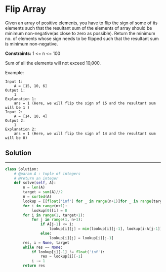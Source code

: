 <h1>Flip Array</h1>

<p>
Given an array of positive elements, you have to flip the sign of some of its elements such that the resultant sum of the elements of array should be minimum non-negative(as close to zero as possible). Return the minimum no. of elements whose sign needs to be flipped such that the resultant sum is minimum non-negative.

<b>Constraints:</b>
    1 <= n <= 100
    
Sum of all the elements will not exceed 10,000.

Example:

    Input 1:
        A = [15, 10, 6]
    Output 1:
        1
    Explanation 1:
        ans = 1 (Here, we will flip the sign of 15 and the resultant sum will be 1 )
    Input 2:
        A = [14, 10, 4]
    Output 2:
        1
    Explanation 2:
        ans = 1 (Here, we will flip the sign of 14 and the resultant sum will be 0)
   
<h2>Solution</h2>

***

```python
class Solution:
    # @param A : tuple of integers
    # @return an integer
    def solve(self, A):
        n = len(A)
        target = sum(A)//2
        A = sorted(A)
        lookup = [[float('inf') for _ in range(n+1)]for _ in range(target+1)]
        for i in range(n+1):
            lookup[0][i] = 0
        for i in range(1, target+1):
            for j in range(1, n+1):
                if A[j-1] <= i:
                    lookup[i][j] = min(lookup[i][j-1], lookup[i-A[j-1]][j-1] + 1)
                else:
                    lookup[i][j] = lookup[i][j-1]
        res, i = None, target
        while res == None:
            if lookup[i][-1] != float('inf'):
                res = lookup[i][-1]
            i -= 1
        return res
```
